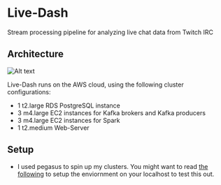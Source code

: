 # Live-Dash
Stream processing pipeline for analyzing live chat data from Twitch IRC

## Architecture
![Alt text](docs/pipeline.png "Architecture")

Live-Dash runs on the AWS cloud, using the following cluster configurations:

- 1 t2.large RDS PostgreSQL instance
- 3 m4.large EC2 instances for Kafka brokers and Kafka producers
- 3 m4.large EC2 instances for Spark 
- 1 t2.medium Web-Server

## Setup
- I used pegasus to spin up my clusters. You might want to read [the following](src/README.md)
to setup the enviornment on your localhost to test this out. 

